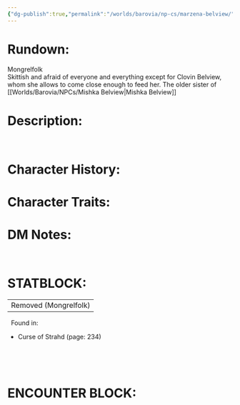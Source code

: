 ```yaml
---
{"dg-publish":true,"permalink":"/worlds/barovia/np-cs/marzena-belview/","tags":["Barovia"]}
---
```



# **Rundown:**

Mongrelfolk  
Skittish and afraid of everyone and everything except for Clovin Belview, whom she allows to come close enough to feed her.
The older sister of [[Worlds/Barovia/NPCs/Mishka Belview\|Mishka Belview]]

# **Description:**

 
# **Character History:**


# **Character Traits:** 


# **DM Notes:**

 

# **STATBLOCK:**

|                       |
|-----------------------|
| Removed (Mongrelfolk) |

 
Found in:

-   Curse of Strahd (page: 234)

 

 

# **ENCOUNTER BLOCK:**